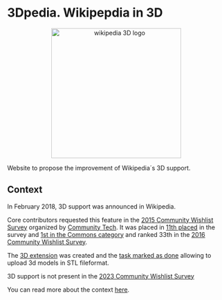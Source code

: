 # 3Dpedia. Wikipepdia in 3D

<div id="header" align="center">
  <img src="https://i.ibb.co/QkkTGpn/wikipedia2.gif" width="300" alt="wikipedia 3D logo"/>
</div>


Website to propose the improvement of Wikipedia´s 3D support.

## Context

In February 2018, 3D support was announced in Wikipedia.

Core contributors requested this feature in the [2015 Community Wishlist Survey](https://meta.wikimedia.org/wiki/Community_Wishlist_Survey_2015) organized by [Community Tech](https://meta.wikimedia.org/wiki/Community_Tech). It was placed in [11th placed](https://meta.wikimedia.org/wiki/Community_Wishlist_Survey_2015/Results) in the survey and [1st in the Commons category](https://meta.wikimedia.org/wiki/Community_Wishlist_Survey_2015/Commons#3D_models_on_Wikimedia_Commons) and ranked 33th in the [2016 Community Wishlist Survey](https://meta.wikimedia.org/wiki/Community_Wishlist_Survey_2016/Categories/Multimedia#3D_models). 

The [3D extension](https://www.mediawiki.org/wiki/Extension:3D) was created and the [task marked as done](https://phabricator.wikimedia.org/T3790) allowing to upload 3d models in STL fileformat.

3D support is not present in the [2023 Community Wishlist Survey](https://meta.wikimedia.org/wiki/Community_Wishlist_Survey_2023/Results
)

You can read more about the context [here](https://diff.wikimedia.org/2018/02/20/three-dimensional-models/).


